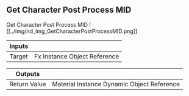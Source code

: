## Get Character Post Process MID
Get Character Post Process MID
![[../img/nd_img_GetCharacterPostProcessMID.png]]

|Inputs||
|--|--|
| Target | Fx Instance Object Reference |

|Outputs||
|--|--|
| Return Value | Material Instance Dynamic Object Reference |
